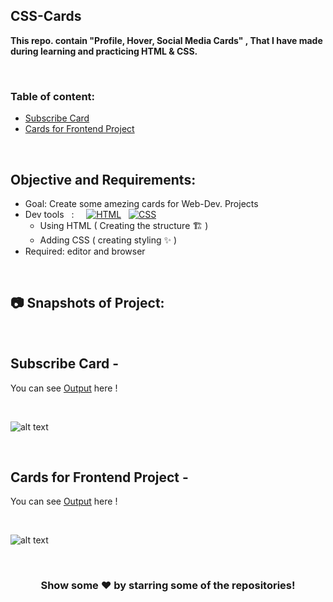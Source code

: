 ## CSS-Cards
**This repo. contain "Profile, Hover, Social Media Cards" , That I have made during learning and practicing HTML & CSS.**

<br>

### Table of content:


* [Subscribe Card](#Subscribe-Card)
* [Cards for Frontend Project](#Cards-for-Frontend-Project)

<br>


## Objective and Requirements:
- Goal: Create some amezing cards for Web-Dev. Projects
- Dev tools  &nbsp; :  &nbsp; &nbsp; <a href="#"><img alt="HTML" src="https://img.shields.io/badge/HTML-E34F26.svg?logo=html5&logoColor=white"></a>  &nbsp;  <a href="#"><img alt="CSS" src="https://img.shields.io/badge/CSS-1572B6.svg?logo=css3&logoColor=white"></a> 
   *  Using HTML ( Creating the structure 🏗️ ) 
   *  Adding CSS ( creating styling ✨ )
- Required: editor and browser

<br>

##  :camera: Snapshots of Project:

<br>

## Subscribe Card -

You can see [Output](https://subscribecard-ayushsleeping.netlify.app/) here !

<br>

 ![alt text](https://github.com/ayush-sleeping/CSS-Cards/blob/main/Subscribe%20Card/Output%20screenshot.png)
 
 <br>
 

## Cards for Frontend Project -

You can see [Output](https://card-v1-ayushsleeping.netlify.app/) here !

<br>

 ![alt text](https://github.com/ayush-sleeping/CSS-Cards/blob/main/Cards%20for%20Frontend%20Project/Output/Final%20Output.png)
 
 <br>
 
 <div align="center">

### Show some ❤️ by starring some of the repositories!

</div>


